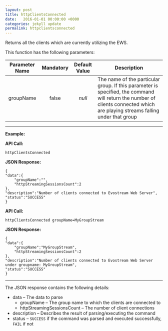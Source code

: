 ```yaml
---
layout: post
title: httpClientsConnected
date:   2016-01-01 00:00:00 +0000
categories: jekyll update
permalink: httpclientsconnected
---
```


Returns all the clients which are currently utilizing the EWS.

This function has the following parameters:

| **Parameter Name** | **Mandatory** | **Default Value** | **Description**                          |
| :----------------: | :-----------: | :---------------: | ---------------------------------------- |
|     groupName      |     false     |      *null*       | The name of the particular group. If this parameter is specified, the command will return the number of clients connected which are playing streams falling under that group |

------

**Example:**

**API Call:**

``` 
httpClientsConnected
```

**JSON Response:**

``` 
{
"data":{
    "groupName":"",
    "httpStreamingSessionsCount":2
},
"description":"Number of clients connected to Evostream Web Server",
"status":"SUCCESS"
} 
```

**API Call:**

``` 
httpClientsConnected groupName=MyGroupStream
```

**JSON Response:**

``` 
{
"data":{
    "groupName":"MyGroupStream",
    "httpStreamingSessionsCount":2
},
"description":"Number of clients connected to Evostream Web Server under groupname: MyGroupStream",
"status":"SUCCESS"
}
```

------

The JSON response contains the following details:

- data – The data to parse
  - groupName – The group name to which the clients are connected to
  - httpStreamingSessionsCount – The number of client connections
- description – Describes the result of parsing/executing the command
- status – `SUCCESS` if the command was parsed and executed successfully, `FAIL` if not

